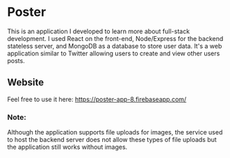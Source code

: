 # Poster

This is an application I developed to learn more about full-stack development. I used React on the front-end, Node/Express for the backend stateless server, and MongoDB as a database to store user data. It's a web application similar to Twitter allowing users to create and view other users posts. 

## Website

Feel free to use it here: https://poster-app-8.firebaseapp.com/
### Note: 
Although the application supports file uploads for images, the service used to host the backend server does not allow these types of file uploads but the application still works without images.
